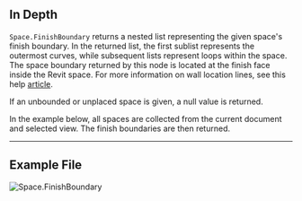 ## In Depth
`Space.FinishBoundary` returns a nested list representing the given space's finish boundary. In the returned list, the first sublist represents the outermost curves, while subsequent lists represent loops within the space. The space boundary returned by this node is located at the finish face inside the Revit space. For more information on wall location lines, see this help [article](https://help.autodesk.com/view/RVT/2024/ENU/?guid=GUID-0BB62832-36DD-4E06-A9D4-EE98CE0FCF89).

If an unbounded or unplaced space is given, a null value is returned.

In the example below, all spaces are collected from the current document and selected view. The finish boundaries are then returned.

___
## Example File

![Space.FinishBoundary](./Revit.Elements.Space.FinishBoundary_img.jpg)
